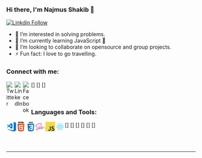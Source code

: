 ### Hi there, I'm Najmus Shakib 👋

[![Linkdin Follow](https://cdn.jsdelivr.net/npm/simple-icons@v3/icons/linkedin.svg)](https://www.linkedin.com/in/najmus-shakib-581508207/)

- 🔭 I’m interested in solving problems.
- 🌱 I’m currently learning JavaScript 🤣
- 👯 I’m looking to collaborate on opensource and group projects.
- ⚡ Fun fact: I love to go travelling.


### Connect with me:


[<img align="left" alt="Twitter" width="22px" src="https://cdn.jsdelivr.net/npm/simple-icons@v3/icons/twitter.svg" />]
[<img align="left" alt="LinkedIn" width="22px" src="https://cdn.jsdelivr.net/npm/simple-icons@v3/icons/linkedin.svg" />]
[<img align="left" alt="Facebook" width="22px" src="https://camo.githubusercontent.com/013ab4b8c0a14af1d626b6106c10a4ca83129f9b89d063db25612dcb88740bc5/68747470733a2f2f63646e2e6a7364656c6976722e6e65742f6e706d2f73696d706c652d69636f6e734076332f69636f6e732f66616365626f6f6b2e737667" />]

<br />

### Languages and Tools:

[<img align="left" alt="Visual Studio Code" width="26px" src="https://raw.githubusercontent.com/github/explore/80688e429a7d4ef2fca1e82350fe8e3517d3494d/topics/visual-studio-code/visual-studio-code.png" />]
[<img align="left" alt="HTML5" width="26px" src="https://raw.githubusercontent.com/github/explore/80688e429a7d4ef2fca1e82350fe8e3517d3494d/topics/html/html.png" />]
[<img align="left" alt="CSS3" width="26px" src="https://raw.githubusercontent.com/github/explore/80688e429a7d4ef2fca1e82350fe8e3517d3494d/topics/css/css.png" />]
[<img align="left" alt="Sass" width="26px" src="https://raw.githubusercontent.com/github/explore/80688e429a7d4ef2fca1e82350fe8e3517d3494d/topics/sass/sass.png" />]
[<img align="left" alt="JavaScript" width="26px" src="https://raw.githubusercontent.com/github/explore/80688e429a7d4ef2fca1e82350fe8e3517d3494d/topics/javascript/javascript.png" />]
[<img align="left" alt="React" width="26px" src="https://raw.githubusercontent.com/github/explore/80688e429a7d4ef2fca1e82350fe8e3517d3494d/topics/react/react.png" />]



<br />
<br />

---








